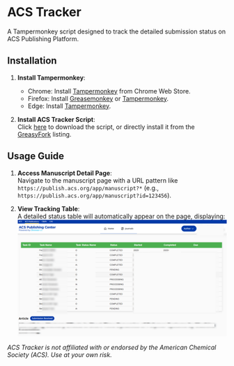 # ACS Tracker
A Tampermonkey script designed to track the detailed submission status on ACS Publishing Platform.

## Installation
1. **Install Tampermonkey**:  
   - Chrome: Install [Tampermonkey](https://chrome.google.com/webstore/detail/tampermonkey/dhdgffkkebhmkfjojejmpbldmpobfkfo) from Chrome Web Store.  
   - Firefox: Install [Greasemonkey](https://addons.mozilla.org/en-US/firefox/addon/greasemonkey/) or [Tampermonkey](https://addons.mozilla.org/en-US/firefox/addon/tampermonkey/).  
   - Edge: Install [Tampermonkey](https://microsoftedge.microsoft.com/addons/detail/tampermonkey/iikmkjmpaadaobahmlepeloendndfphd).  

2. **Install ACS Tracker Script**:  
   Click [here](https://github.com/zhangkaihua88/ACS-Tracker/raw/refs/heads/main/acsTracker.user.js) to download the script, or directly install it from the [GreasyFork](https://greasyfork.org/zh-CN/scripts/539931-acs-tracker) listing.


## Usage Guide
1. **Access Manuscript Detail Page**:  
   Navigate to the manuscript page with a URL pattern like `https://publish.acs.org/app/manuscript?*` (e.g., `https://publish.acs.org/app/manuscript?id=123456`).  

2. **View Tracking Table**:  
   A detailed status table will automatically appear on the page, displaying:  
   ![](img/acs-tracker-table.png)


 
*ACS Tracker is not affiliated with or endorsed by the American Chemical Society (ACS). Use at your own risk.*